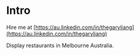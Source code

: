 # Intro

Hire me at [https://au.linkedin.com/in/thegaryliang](https://au.linkedin.com/in/thegaryliang)

Display restaurants in Melbourne Australia.
